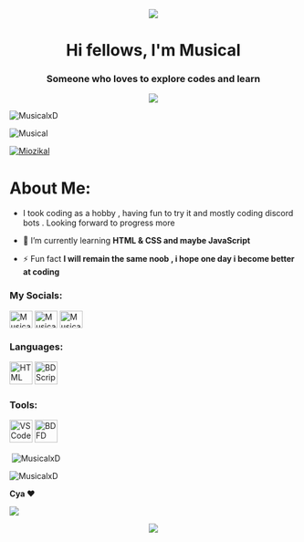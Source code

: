 <p align="center"><img src="https://3.bp.blogspot.com/-blFLL1zlWBI/WEoldetgmEI/AAAAAAAAYH4/3Gd-XunvYFwzJxYewyyfUNa5Es8-ueWAQCLcB/s1600/music%2Bbanner%2Bgif.gif"/></p>

<h1 align="center">Hi fellows, I'm Musical</h1>

<h3 align="center">Someone who loves to explore codes and learn</h3>

<p align="center"><img src="https://capsule-render.vercel.app/api?type=waving&color=gradient&height=60&section=footer"/></p>


<p align="left"><img src="https://komarev.com/ghpvc/?username=MusicalxD&label=Vistors&color=09ec8a&style=flat-square" alt="MusicalxD" /></p>

<p align="left"><img src="https://dcbadge.vercel.app/api/shield/617836989672325151" alt="Musical" /></p>

<p align="left"><a href="https://twitter.com/Miozikal" target="blank"><img src="https://img.shields.io/twitter/follow/Miozikal?logo=twitter&style=for-the-badge" alt="Miozikal" /></a></p>

<h1>About Me:</h1>

- I took coding as a hobby , having fun to try it and mostly coding discord bots . Looking forward to progress more

- 🌱 I’m currently learning **HTML & CSS and maybe JavaScript**

- ⚡ Fun fact **I will remain the same noob , i hope one day i become better at coding**


<h3 align="left">My Socials:</h3>
<p align="left"><a href="https://twitter.com/Miozikal" target="blank"><img align="center" src="https://raw.githubusercontent.com/rahuldkjain/github-profile-readme-generator/master/src/images/icons/Social/twitter.svg" alt="MusicalxD" height="30" width="40" /></a>
<a href="https://www.youtube.com/channel/UC-MTiH3h0ePHwPxUN7bXf2w" target="blank"><img align="center" src="https://raw.githubusercontent.com/rahuldkjain/github-profile-readme-generator/master/src/images/icons/Social/youtube.svg" alt="Musical" height="30" width="40" /></a>
<a href="https://discord.com/users/617836989672325151" target="blank"><img align="center" src="https://seeklogo.com/images/D/discord-color-logo-E5E6DFEF80-seeklogo.com.png" alt="Musical" height="30" width ="40"></a>
</p>


<h3 align="left">Languages:</h3>
<a href="https://html.com/" target="_blank" rel="noreferrer"><img src="https://upload.wikimedia.org/wikipedia/commons/thumb/6/61/HTML5_logo_and_wordmark.svg/2048px-HTML5_logo_and_wordmark.svg.png" alt="HTML" width="40" height="40"/></a>
<a href="https://nilpointer-software.github.io/bdfd-wiki/nightly/" target="_blank" rel="noreferrer"> <img src="https://botdesignerdiscord.com/logo512.png" alt="BDScript" width="40" height="40"/></a> 


<h3 align="left">Tools:</h3>
<a href="https://code.visualstudio.com/" target="_blank" rel="noreferrer"> <img src="https://upload.wikimedia.org/wikipedia/commons/thumb/9/9a/Visual_Studio_Code_1.35_icon.svg/2048px-Visual_Studio_Code_1.35_icon.svg.png" alt="VS Code" width="40" height="40"/></a>
<a href="https://botdesignerdiscord.com/" target="_blank" rel="noreferrer"> <img src="https://botdesignerdiscord.com/logo512.png" alt="BDFD" width="40" height="40"/></a>


<p>&nbsp;<img align="center" src="https://github-readme-stats.vercel.app/api?username=MusicalxD&show_icons=true&theme=tokyonight&title_color=04f196&text_color=06dfef&locale=en" alt="MusicalxD" /></p>

<p><img align="center" src="https://github-readme-streak-stats.herokuapp.com/?user=MusicalxD&theme=dark" alt="MusicalxD" /></p>

**Cya ❤️**

<p><img align="center" src="https://i.pinimg.com/originals/35/ce/9f/35ce9f85da291b4c1c504d8cbd37e8ee.gif"/></p>

<p align="center"><img src="https://capsule-render.vercel.app/api?type=waving&color=gradient&height=60&section=footer"/></p>
